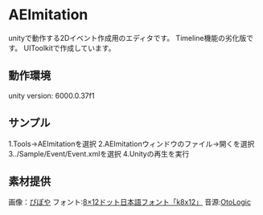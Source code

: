 # AEImitation
unityで動作する2Dイベント作成用のエディタです。
Timeline機能の劣化版です。
UIToolkitで作成しています。

## 動作環境
unity version: 6000.0.37f1


## サンプル
 1.Tools→AEImitationを選択
 2.AEImitationウィンドウのファイル→開くを選択
 3../Sample/Event/Event.xmlを選択
 4.Unityの再生を実行
 
## 素材提供
画像：[ぴぽや](https://pipoya.net/)
フォント:[8×12ドット日本語フォント「k8x12」](https://littlelimit.net/k8x12.htm)
音源:[OtoLogic](https://otologic.jp)
